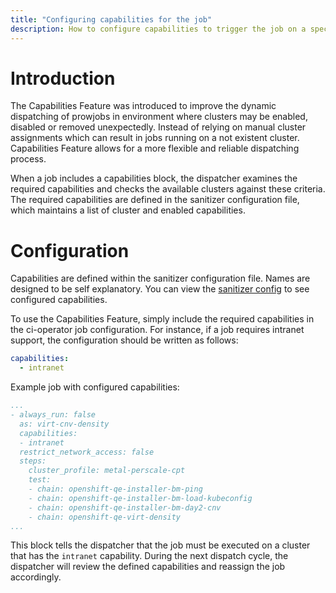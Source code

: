```yaml
---
title: "Configuring capabilities for the job"
description: How to configure capabilities to trigger the job on a specified cluster
---
```


# Introduction

The Capabilities Feature was introduced to improve the dynamic dispatching of prowjobs in environment where clusters may be enabled, disabled or removed unexpectedly. Instead of relying on manual cluster assignments which can result in jobs running on a not existent cluster. Capabilities Feature allows for a more flexible and reliable dispatching process.

When a job includes a capabilities block, the dispatcher examines the required capabilities and checks the available clusters against these criteria. The required capabilities are defined in the sanitizer configuration file, which maintains a list of cluster and enabled capabilities.

# Configuration

Capabilities are defined within the sanitizer configuration file. Names are designed to be self explanatory. You can view the [sanitizer config](https://github.com/openshift/release/blob/master/core-services/sanitize-prow-jobs/_clusters.yaml) to see configured capabilities.

To use the Capabilities Feature, simply include the required capabilities in the ci-operator job configuration. For instance, if a job requires intranet support, the configuration should be written as follows:

```yaml
capabilities:
  - intranet
```

Example job with configured capabilities:

```yaml
...
- always_run: false
  as: virt-cnv-density
  capabilities:
  - intranet
  restrict_network_access: false
  steps:
    cluster_profile: metal-perscale-cpt
    test:
    - chain: openshift-qe-installer-bm-ping
    - chain: openshift-qe-installer-bm-load-kubeconfig
    - chain: openshift-qe-installer-bm-day2-cnv
    - chain: openshift-qe-virt-density
...
```

This block tells the dispatcher that the job must be executed on a cluster that has the `intranet` capability. During the next dispatch cycle, the dispatcher will review the defined capabilities and reassign the job accordingly.
